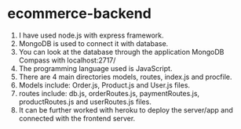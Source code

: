 # ecommerce-backend
1. I have used node.js with express framework.
2. MongoDB is used to connect it with database.
3. You can look at the database through the application MongoDB Compass with localhost:2717/
4. The programming language used is JavaScript.
5. There are 4 main directories models, routes, index.js and procfile.
6. Models include: Order.js, Product.js and User.js files.
7. routes include: db.js, orderRoutes.js, paymentRoutes.js, productRoutes.js and userRoutes.js files.
8. It can be further worked with heroku to deploy the server/app and connected with the frontend server.
